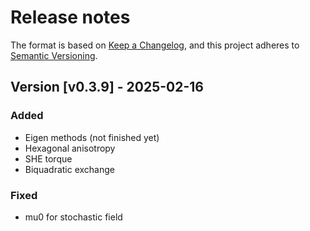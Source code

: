 # Release notes

The format is based on [Keep a Changelog](https://keepachangelog.com/en/1.0.0/),
and this project adheres to [Semantic Versioning](https://semver.org/spec/v2.0.0.html).


## Version [v0.3.9] - 2025-02-16

### Added

* Eigen methods (not finished yet)
* Hexagonal anisotropy
* SHE torque
* Biquadratic exchange

### Fixed

* mu0 for stochastic field